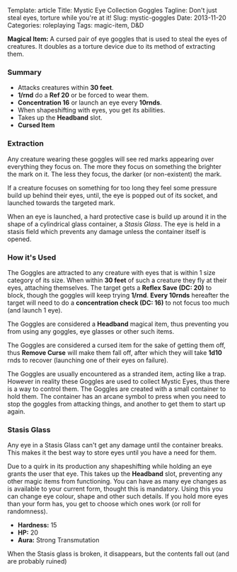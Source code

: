 Template: article
Title: Mystic Eye Collection Goggles
Tagline: Don't just steal eyes, torture while you're at it!
Slug: mystic-goggles
Date: 2013-11-20
Categories: roleplaying
Tags: magic-item, D&D



**Magical Item:** A cursed pair of eye goggles that is used to steal the eyes of creatures. It doubles as a torture device due to its method of extracting them.


### Summary

 * Attacks creatures within **30 feet**.
 * **1/rnd** do a **Ref 20** or be forced to wear them.
 * **Concentration 16** or launch an eye every **10rnds**.
 * When shapeshifting with eyes, you get its abilities.
 * Takes up the **Headband** slot.
 * **Cursed Item**


### Extraction

Any creature wearing these goggles will see red marks appearing over everything they focus on. The more they focus on something the brighter the mark on it. The less they focus, the darker (or non-existent) the mark.

If a creature focuses on something for too long they feel some pressure build up behind their eyes, until, the eye is popped out of its socket, and launched towards the targeted mark.

When an eye is launched, a hard protective case is build up around it in the shape of a cylindrical glass container, a *Stasis Glass*. The eye is held in a stasis field which prevents any damage unless the container itself is opened.


### How it's Used

The Goggles are attracted to any creature with eyes that is within 1 size category of its size. When within **30 feet** of such a creature they fly at their eyes, attaching themselves. The target gets a **Reflex Save (DC: 20)** to block, though the goggles will keep trying **1/rnd**. **Every 10rnds** hereafter the target will need to do a **concentration check (DC: 16)** to not focus too much (and launch 1 eye).

The Goggles are considered a **Headband** magical item, thus preventing you from using any goggles, eye glasses or other such items.

The Goggles are considered a cursed item for the sake of getting them off, thus **Remove Curse** will make them fall off, after which they will take **1d10** rnds to recover (launching one of their eyes on failure).


The Goggles are usually encountered as a stranded item, acting like a trap. However in reality these Goggles are used to collect Mystic Eyes, thus there is a way to control them. The Goggles are created with a small container to hold them. The container has an arcane symbol to press when you need to stop the goggles from attacking things, and another to get them to start up again.


### Stasis Glass

Any eye in a Stasis Glass can't get any damage until the container breaks. This makes it the best way to store eyes until you have a need for them.

Due to a quirk in its production any shapeshifting while holding an eye grants the user that eye. This takes up the **Headband** slot, preventing any other magic items from functioning. You can have as many eye changes as is available to your current form, thought this is mandatory. Using this you can change eye colour, shape and other such details. If you hold more eyes than your form has, you get to choose which ones work (or roll for randomness).

* **Hardness:** 15
* **HP:** 20
* **Aura:** Strong Transmutation

When the Stasis glass is broken, it disappears, but the contents fall out (and are probably ruined)

